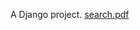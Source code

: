 A Django project. 
[search.pdf](https://github.com/HeliumHeLingfei/NBA-MLB-players-search/blob/master/search.pdf)

